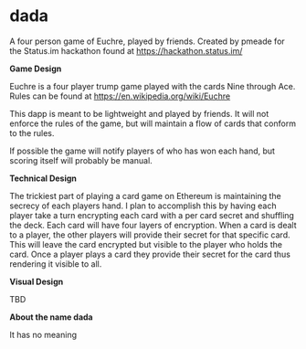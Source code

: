 # dada

A four person game of Euchre, played by friends. Created by pmeade for the Status.im hackathon found at https://hackathon.status.im/

**Game Design**

Euchre is a four player trump game played with the cards Nine through Ace. Rules can be found at https://en.wikipedia.org/wiki/Euchre

This dapp is meant to be lightweight and played by friends. It will not enforce the rules of the game, but will maintain a flow of cards that conform to the rules.

If possible the game will notify players of who has won each hand, but scoring itself will probably be manual.

**Technical Design**

The trickiest part of playing a card game on Ethereum is maintaining the secrecy of each players hand. I plan to accomplish this by having each player take a turn encrypting each card with a per card secret and shuffling the deck. Each card will have four layers of encryption. When a card is dealt to a player, the other players will provide their secret for that specific card. This will leave the card encrypted but visible to the player who holds the card. Once a player plays a card they provide their secret for the card thus rendering it visible to all.

**Visual Design**

TBD

**About the name dada**

It has no meaning